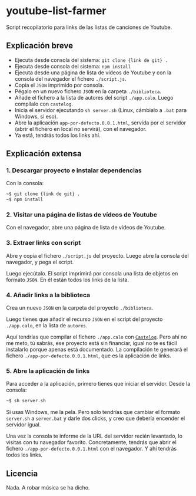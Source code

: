 # youtube-list-farmer

Script recopilatorio para links de las listas de canciones de Youtube.

## Explicación breve

 - Ejecuta desde consola del sistema: `git clone {link de git} .`
 - Ejecuta desde consola del sistema: `npm install`
 - Ejecuta desde una página de lista de vídeos de Youtube y con la consola del navegador el fichero `./script.js`.
 - Copia el `JSON` imprimido por consola.
 - Pégalo en un nuevo fichero `JSON` en la carpeta `./biblioteca`.
 - Añade el fichero a la lista de autores del script `./app.calo`. Luego compílalo con `castelog`.
 - Inicia el servidor ejecutando `sh server.sh` (Linux, cámbialo a `.bat` para Windows, si eso).
 - Abre la aplicación `app-por-defecto.0.0.1.html`, servida por el servidor (abrir el fichero en local no servirá), con el navegador.
 - Ya está, tendrás todos los links ahí.

## Explicación extensa

### 1. Descargar proyecto e instalar dependencias

Con la consola:

```sh
~$ git clone {link de git} .
~$ npm install
```

### 2. Visitar una página de listas de vídeos de Youtube

Con el navegador, abre una página de lista de vídeos de Youtube.

### 3. Extraer links con script

Abre y copia el fichero `./script.js` del proyecto. Luego abre la consola del navegador, y pega el script.

Luego ejecútalo. El script imprimirá por consola una lista de objetos en formato `JSON`. En él están todos los links de la lista.

### 4. Añadir links a la biblioteca

Crea un nuevo `JSON` en la carpeta del proyecto `./biblioteca`.

Luego tienes que añadir el recurso `JSON` en el script del proyecto `./app.calo`, en la lista de `autores`.

Aquí tendrías que compilar el fichero `./app.calo` con [`Castelog`](https://github.com/allnulled/castelog). Pero ahí no me meto, tú sabrás, ese proyecto está sin financiar, igual no te es fácil instalarlo porque apenas está documentado. La compilación te generará el fichero `./app-por-defecto.0.0.1.html`, que es la aplicación de links.

### 5. Abre la aplicación de links

Para acceder a la aplicación, primero tienes que iniciar el servidor. Desde la consola:

```sh
~$ sh server.sh
```

Si usas Windows, me la pela. Pero solo tendrías que cambiar el formato `server.sh` a `server.bat` y darle dos clicks, y creo que debería encender el servidor igual.

Una vez la consola te informe de la URL del servidor recién levantado, lo visitas con tu navegador favorito. Concretamente, tendrás que abrir el fichero `./app-por-defecto.0.0.1.html` con el navegador. Y ahí tendrás todos los links.

## Licencia

Nada. A robar música se ha dicho.